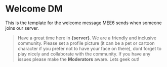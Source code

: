 # Welcome DM

This is the template for the welcome message MEE6 sends when someone joins our server.

> Have a great time here in **{server}**. We are a friendly and inclusive community. Please set a profile picture (it can be a pet or cartoon character if you prefer not to have your face on there), dont forget to play nicely and collaborate with the community. If you have any issues please make the **Moderators** aware. Lets geek out!
